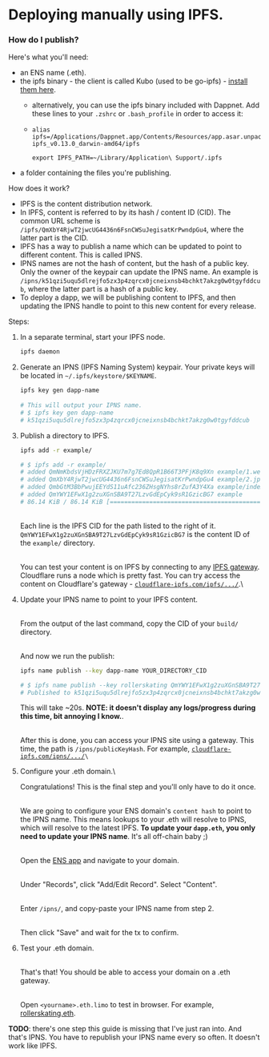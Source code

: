 # Deploying manually using IPFS.

### How do I publish?

Here's what you'll need:

* an ENS name (.eth).
* the ipfs binary - the client is called Kubo (used to be go-ipfs) - [install them here](https://dist.ipfs.tech/#kubo).
  * alternatively, you can use the ipfs binary included with Dappnet. Add these lines to your `.zshrc` or `.bash_profile` in order to access it:
  *   ```
      alias ipfs=/Applications/Dappnet.app/Contents/Resources/app.asar.unpacked/vendor/ipfs/go-ipfs_v0.13.0_darwin-amd64/ipfs
      ```

      ```
      export IPFS_PATH=~/Library/Application\ Support/.ipfs
      ```
* a folder containing the files you're publishing.

How does it work?

* IPFS is the content distribution network.
* In IPFS, content is referred to by its hash / content ID (CID). The common URL scheme is `/ipfs/QmXbY4RjwT2jwcUG4436n6FsnCWSuJegisatKrPwndpGu4`, where the latter part is the CID.
* IPFS has a way to publish a name which can be updated to point to different content. This is called IPNS.
* IPNS names are not the hash of content, but the hash of a public key. Only the owner of the keypair can update the IPNS name. An example is `/ipns/k51qzi5uqu5dlrejfo5zx3p4zqrcx0jcneixnsb4bchkt7akzg0w0tgyfddcub`, where the latter part is a hash of a public key.
* To deploy a dapp, we will be publishing content to IPFS, and then updating the IPNS handle to point to this new content for every release.

Steps:

1.  In a separate terminal, start your IPFS node.

    ```sh
    ipfs daemon
    ```
2.  Generate an IPNS (IPFS Naming System) keypair. Your private keys will be located in `~/.ipfs/keystore/$KEYNAME`.

    ```sh
    ipfs key gen dapp-name
     
    # This will output your IPNS name.
    # $ ipfs key gen dapp-name
    # k51qzi5uqu5dlrejfo5zx3p4zqrcx0jcneixnsb4bchkt7akzg0w0tgyfddcub
    ```
3.  Publish a directory to IPFS.

    ```sh
    ipfs add -r example/

    # $ ipfs add -r example/
    # added QmNmKbdsVjHDzFRXZJKU7m7g7Ed8QpR1B66T3PFjK8q9Xn example/1.webp
    # added QmXbY4RjwT2jwcUG4436n6FsnCWSuJegisatKrPwndpGu4 example/2.jpg
    # added QmbGtM3BbPwujEEYdS11uAfc236ZHsgNYhs8rZufA3Y4Xa example/index.html
    # added QmYWY1EFwX1g2zuXGnSBA9T27LzvGdEpCyk9sR1GzicBG7 example
    # 86.14 KiB / 86.14 KiB [===============================================================================] 100.00%
    ```

    \
    Each line is the IPFS CID for the path listed to the right of it. `QmYWY1EFwX1g2zuXGnSBA9T27LzvGdEpCyk9sR1GzicBG7` is the content ID of the `example/` directory.

    \
    You can test your content is on IPFS by connecting to any [IPFS gateway](https://github.com/ipfs/specs/blob/main/http-gateways/PATH\_GATEWAY.md). Cloudflare runs a node which is pretty fast. You can try access the content on Cloudflare's gateway - [`cloudflare-ipfs.com/ipfs/.../`](https://cloudflare-ipfs.com/ipfs/QmYWY1EFwX1g2zuXGnSBA9T27LzvGdEpCyk9sR1GzicBG7/).\

4.  Update your IPNS name to point to your IPFS content.

    \
    From the output of the last command, copy the CID of your `build/` directory.

    \
    And now we run the publish:

    ```sh
    ipfs name publish --key dapp-name YOUR_DIRECTORY_CID

    # $ ipfs name publish --key rollerskating QmYWY1EFwX1g2zuXGnSBA9T27LzvGdEpCyk9sR1GzicBG7
    # Published to k51qzi5uqu5dlrejfo5zx3p4zqrcx0jcneixnsb4bchkt7akzg0w0tgyfddcub: /ipfs/QmYWY1EFwX1g2zuXGnSBA9T27LzvGdEpCyk9sR1GzicBG7
    ```

    This will take \~20s. **NOTE: it doesn't display any logs/progress during this time, bit annoying I know.**.

    \
    After this is done, you can access your IPNS site using a gateway. This time, the path is `/ipns/publicKeyHash`. For example, [`cloudflare-ipfs.com/ipns/.../`](https://cloudflare-ipfs.com/ipfs/QmYWY1EFwX1g2zuXGnSBA9T27LzvGdEpCyk9sR1GzicBG7/)``\
    ``
5.  Configure your .eth domain.\


    Congratulations! This is the final step and you'll only have to do it once.

    \
    We are going to configure your ENS domain's `content hash` to point to the IPNS name. This means lookups to your .eth will resolve to IPNS, which will resolve to the latest IPFS. **To update your `dapp.eth`, you only need to update your IPNS name**. It's all off-chain baby ;)

    \
    Open the [ENS app](https://app.ens.domains/) and navigate to your domain.

    \
    Under "Records", click "Add/Edit Record". Select "Content".

    \
    Enter `/ipns/`, and copy-paste your IPNS name from step 2.

    \
    Then click "Save" and wait for the tx to confirm.
6.  Test your .eth domain.

    \
    That's that! You should be able to access your domain on a .eth gateway.

    \
    Open `<yourname>.eth.limo` to test in browser. For example, [rollerskating.eth](https://rollerskating.eth.limo/).

**TODO**: there's one step this guide is missing that I've just ran into. And that's IPNS. You have to republish your IPNS name every so often. It doesn't work like IPFS.

